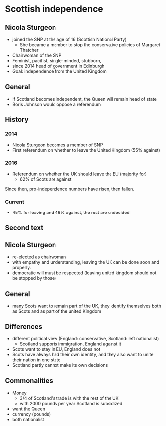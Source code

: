 # Scottish independence

## Nicola Sturgeon

- joined the SNP at the age of 16 (Scottish National Party)
    - She became a member to stop the conservative policies of Margaret Thatcher
- Chairwoman of the SNP
- Feminist, pacifist, single-minded, stubborn,
- since 2014 head of government in Edinburgh
- Goal: independence from the United Kingdom

## General

- If Scotland becomes independent, the Queen will remain head of state
- Boris Johnson would oppose a referendum

## History

### 2014

- Nicola Sturgeon becomes a member of SNP
- First referendum on whether to leave the United Kingdom (55% against)

### 2016

- Referendum on whether the UK should leave the EU (majority for)
    - 62% of Scots are against

Since then, pro-independence numbers have risen, then fallen.

### Current

- 45% for leaving and 46% against, the rest are undecided

## Second text

## Nicola Sturgeon

- re-elected as chairwoman
- with empathy and understanding, leaving the UK can be done soon and properly.
- democratic will must be respected (leaving united kingdom should not be stopped by those)

## General

- many Scots want to remain part of the UK, they identify themselves both as Scots and as part of the united Kingdom

## Differences

- different political view (England: conservative, Scotland: left nationalist)
    - Scotland supports immigration, England against it
- Scots want to stay in EU, England does not
- Scots have always had their own identity, and they also want to unite their nation in one state
- Scotland partly cannot make its own decisions

## Commonalities

- Money
    - 3/4 of Scotland's trade is with the rest of the UK
    - with 2000 pounds per year Scotland is subsidized
- want the Queen
- currency (pounds)
- both nationalist